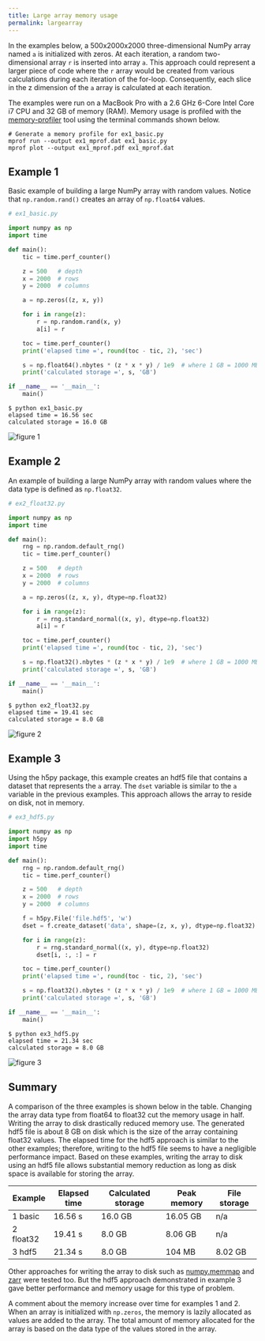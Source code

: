 ```yaml
---
title: Large array memory usage
permalink: largearray
---
```


In the examples below, a 500x2000x2000 three-dimensional NumPy array named `a` is initialized with zeros. At each iteration, a random two-dimensional array `r` is inserted into array `a`. This approach could represent a larger piece of code where the `r` array would be created from various calculations during each iteration of the for-loop. Consequently, each slice in the z dimension of the `a` array is calculated at each iteration.

The examples were run on a MacBook Pro with a 2.6 GHz 6-Core Intel Core i7 CPU and 32 GB of memory (RAM). Memory usage is profiled with the [memory-profiler](https://pypi.org/project/memory-profiler/) tool using the terminal commands shown below.

```
# Generate a memory profile for ex1_basic.py
mprof run --output ex1_mprof.dat ex1_basic.py
mprof plot --output ex1_mprof.pdf ex1_mprof.dat
```

## Example 1

Basic example of building a large NumPy array with random values. Notice that `np.random.rand()` creates an array of `np.float64` values.

```python
# ex1_basic.py

import numpy as np
import time

def main():
    tic = time.perf_counter()

    z = 500   # depth
    x = 2000  # rows
    y = 2000  # columns

    a = np.zeros((z, x, y))

    for i in range(z):
        r = np.random.rand(x, y)
        a[i] = r

    toc = time.perf_counter()
    print('elapsed time =', round(toc - tic, 2), 'sec')

    s = np.float64().nbytes * (z * x * y) / 1e9  # where 1 GB = 1000 MB
    print('calculated storage =', s, 'GB')

if __name__ == '__main__':
    main()
```

```
$ python ex1_basic.py
elapsed time = 16.56 sec
calculated storage = 16.0 GB
```

<img src="/pythonic/images/numpy-large-array1.png" style="max-width:100%;" alt="figure 1">

## Example 2

An example of building a large NumPy array with random values where the data type is
defined as `np.float32`.

```python
# ex2_float32.py

import numpy as np
import time

def main():
    rng = np.random.default_rng()
    tic = time.perf_counter()

    z = 500   # depth
    x = 2000  # rows
    y = 2000  # columns

    a = np.zeros((z, x, y), dtype=np.float32)

    for i in range(z):
        r = rng.standard_normal((x, y), dtype=np.float32)
        a[i] = r

    toc = time.perf_counter()
    print('elapsed time =', round(toc - tic, 2), 'sec')

    s = np.float32().nbytes * (z * x * y) / 1e9  # where 1 GB = 1000 MB
    print('calculated storage =', s, 'GB')

if __name__ == '__main__':
    main()
```

```
$ python ex2_float32.py
elapsed time = 19.41 sec
calculated storage = 8.0 GB
```

<img src="/pythonic/images/numpy-large-array2.png" style="max-width:100%;" alt="figure 2">

## Example 3

Using the h5py package, this example creates an hdf5 file that contains a dataset that represents the `a` array. The `dset` variable is similar to the `a` variable in the previous examples. This approach allows the array to reside on disk, not in memory.

```python
# ex3_hdf5.py

import numpy as np
import h5py
import time

def main():
    rng = np.random.default_rng()
    tic = time.perf_counter()

    z = 500   # depth
    x = 2000  # rows
    y = 2000  # columns

    f = h5py.File('file.hdf5', 'w')
    dset = f.create_dataset('data', shape=(z, x, y), dtype=np.float32)

    for i in range(z):
        r = rng.standard_normal((x, y), dtype=np.float32)
        dset[i, :, :] = r

    toc = time.perf_counter()
    print('elapsed time =', round(toc - tic, 2), 'sec')

    s = np.float32().nbytes * (z * x * y) / 1e9  # where 1 GB = 1000 MB
    print('calculated storage =', s, 'GB')

if __name__ == '__main__':
    main()
```

```
$ python ex3_hdf5.py
elapsed time = 21.34 sec
calculated storage = 8.0 GB
```

<img src="/pythonic/images/numpy-large-array3.png" style="max-width:100%;" alt="figure 3">

## Summary

A comparison of the three examples is shown below in the table. Changing the array data type from float64 to float32 cut the memory usage in half. Writing the array to disk drastically reduced memory use. The generated hdf5 file is about 8 GB on disk which is the size of the array containing float32 values. The elapsed time for the hdf5 approach is similar to the other examples; therefore, writing to the hdf5 file seems to have a negligible performance impact. Based on these examples, writing the array to disk using an hdf5 file allows substantial memory reduction as long as disk space is available for storing the array.

<table class="table table-hover">
<thead>
    <tr>
        <th scope="col">Example</th>
        <th scope="col">Elapsed time</th>
        <th scope="col">Calculated storage</th>
        <th scope="col">Peak memory</th>
        <th scope="col">File storage</th>
    </tr>
</thead>
<tbody>
    <tr>
        <td>1 basic</td>
        <td>16.56 s</td>
        <td>16.0 GB</td>
        <td>16.05 GB</td>
        <td>n/a</td>
    </tr>
    <tr>
        <td>2 float32</td>
        <td>19.41 s</td>
        <td>8.0 GB</td>
        <td>8.06 GB</td>
        <td>n/a</td>
    </tr>
    <tr>
        <td>3 hdf5</td>
        <td>21.34 s</td>
        <td>8.0 GB</td>
        <td>104 MB</td>
        <td>8.02 GB</td>
    </tr>
</tbody>
</table>

Other approaches for writing the array to disk such as [numpy.memmap](https://numpy.org/doc/stable/reference/generated/numpy.memmap.html) and [zarr](https://zarr.readthedocs.io/en/stable/) were tested too. But the hdf5 approach demonstrated in example 3 gave better performance and memory usage for this type of problem.

A comment about the memory increase over time for examples 1 and 2. When an array is initialized with `np.zeros`, the memory is lazily allocated as values are added to the array. The total amount of memory allocated for the array is based on the data type of the values stored in the array.
